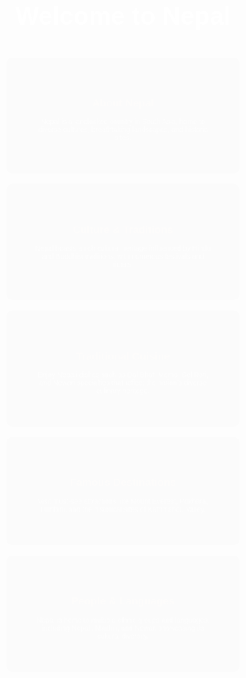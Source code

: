 <!DOCTYPE html>
<html lang="en">
<head>
    <meta charset="UTF-8">
    <meta name="viewport" content="width=device-width, initial-scale=1.0">
    <title>Discover Nepal</title>
    <style>
        body {
            font-family: Arial, sans-serif;
            margin: 0;
            padding: 0;
            background-size: cover;
            background-position: center;
            color: white;
            text-align: center;
            animation: backgroundAnimation 20s infinite alternate;
        }
        @keyframes backgroundAnimation {
            0% { background-image: url('https://source.unsplash.com/1600x900/?nepal,mountains'); }
            50% { background-image: url('https://source.unsplash.com/1600x900/?nepal,temples'); }
            100% { background-image: url('https://source.unsplash.com/1600x900/?nepal,rivers'); }
        }
        .container {
            max-width: 1200px;
            margin: auto;
            padding: 20px;
        }
        .section {
            padding: 50px;
            background: rgba(0, 0, 0, 0.7);
            margin: 20px 0;
            border-radius: 10px;
            opacity: 0;
            animation: fadeIn 2s forwards;
        }
        @keyframes fadeIn {
            from { opacity: 0; transform: translateY(20px); }
            to { opacity: 1; transform: translateY(0); }
        }
        h1 {
            font-size: 50px;
            margin-top: 20px;
        }
        h2 {
            color: #f9a826;
        }
    </style>
</head>
<body>
    <div class="container">
        <h1>Welcome to Nepal</h1>
        <div class="section">
            <h2>About Nepal</h2>
            <p>Nepal is a landlocked country in South Asia, home to diverse cultures, breathtaking landscapes, and historic sites.</p>
        </div>
        <div class="section">
            <h2>Culture & Traditions</h2>
            <p>Nepal boasts a rich cultural heritage influenced by Hindu and Buddhist traditions, with numerous festivals and rituals.</p>
        </div>
        <div class="section">
            <h2>Traditional Cuisine</h2>
            <p>Enjoy Nepali dishes such as Dal Bhat, Momo, Sel Roti, and Newari specialties that reflect the nation’s diverse culinary heritage.</p>
        </div>
        <div class="section">
            <h2>Famous Destinations</h2>
            <p>Visit must-see attractions like Mount Everest, Pokhara, Lumbini, and the historical sites of Kathmandu Valley.</p>
        </div>
        <div class="section">
            <h2>People & Languages</h2>
            <p>Nepal is home to multiple ethnic groups and languages, including Nepali, Maithili, and Newar, showcasing its cultural diversity.</p>
        </div>
    </div>
</body>
</html>
